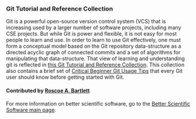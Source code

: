 ### Git Tutorial and Reference Collection 

Git is a powerful open-source version control system (VCS) that is increasing used by a larger number of software projects, including many CSE projects.  But while Git is power and flexible, it is not easy for most people to learn and use.  In order to learn to use Git effectively, one must form a conceptual model based on the Git repository data-structure as a directed acyclic graph of connected commits and a set of algorithms for manipulating that data-structure.  That view of learning and understanding git is reflected in [this Git Tutorial and Reference Collection](https://ideas-productivity.org/resources/howtos/git-tutorial-and-reference-collection/).  This collection also contains a brief set of [Critical Beginner Git Usage Tips](https://ideas-productivity.org/resources/howtos/git-tutorial-and-reference-collection/) that every Git user should know before getting started with Git.

#### Contributed by [Roscoe A. Bartlett](http://www.cs.sandia.gov/cr-rabartl)

For more information on better scientific software, go to the [Better Scientific Software main page](http://betterscientificsoftware.info).

<!--- 
Categories: collaboration
Topics: version control
Tags: Git, Udacity
Level: 2
Prerequisites: WhatIsVersionControl.md
Aggregate: none
--->
